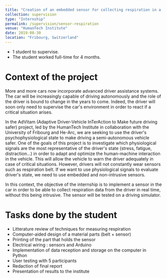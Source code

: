 ```yaml
---
title: "Creation of an embedded sensor for collecting respiration in a car"
collection: supervision
type: "Internship"
permalink: /supervision/sensor-respiration
venue: "HumanTech Institute"
date: 2019-08-30
location: "Fribourg, Switzerland"
---
```


* 1 student to supervise.
* The student worked full-time for 4 months.


Context of the project 
======

More and more cars now incorporate advanced driver assistance systems. The car will be increasingly capable of driving autonomously and the role of the driver is bound to change in the years to come. Indeed, the driver will soon only need to supervise the car's environment in order to react if a critical situation arises.

In the AdVitam (Adaptive Driver-Vehicle InTerAction to Make future driving safer) project, led by the HumanTech Institute in collaboration with the University of Fribourg and He-Arc, we are seeking to use the driver's psychophysiological state to make driving a semi-autonomous vehicle safer. One of the goals of this project is to investigate which physiological signals are the most representative of the driver's state (stress, fatigue, distraction...) in order to adapt and optimize the human-machine interaction in the vehicle. This will allow the vehicle to warn the driver adequately in case of critical situations. However, drivers will not constantly wear sensors such as respiration belt. If we want to use physiological signals to evaluate driver's state, we need to use embedded and non-intrusive sensors.

In this context, the objective of the internship is to implement a sensor in the car in order to be able to collect respiration data from the driver in real time, without this being intrusive. The sensor will be tested on a driving simulator.


Tasks done by the student
======

* Litterature review of techniques for measuring respiration
* Computer-aided design of a material parts (belt + sensor)
* Printing of the part that holds the sensor
* Electrical wiring : sensors and Arduino
* Implementation of data reception and storage on the computer in Python
* User testing with 5 participants
* Redaction of final report
* Presentation of results to the institute

